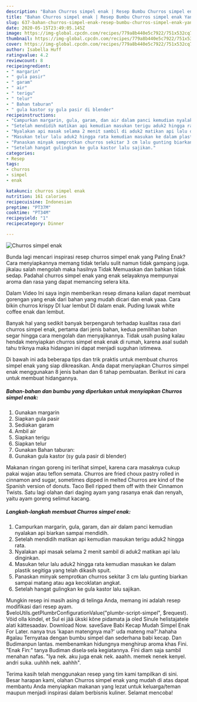 ```yaml
---
description: "Bahan Churros simpel enak | Resep Bumbu Churros simpel enak Yang Bisa Manjain Lidah"
title: "Bahan Churros simpel enak | Resep Bumbu Churros simpel enak Yang Bisa Manjain Lidah"
slug: 637-bahan-churros-simpel-enak-resep-bumbu-churros-simpel-enak-yang-bisa-manjain-lidah
date: 2020-05-15T23:49:05.145Z
image: https://img-global.cpcdn.com/recipes/779a8b440e5c7922/751x532cq70/churros-simpel-enak-foto-resep-utama.jpg
thumbnail: https://img-global.cpcdn.com/recipes/779a8b440e5c7922/751x532cq70/churros-simpel-enak-foto-resep-utama.jpg
cover: https://img-global.cpcdn.com/recipes/779a8b440e5c7922/751x532cq70/churros-simpel-enak-foto-resep-utama.jpg
author: Isabella Huff
ratingvalue: 4.2
reviewcount: 8
recipeingredient:
- " margarin"
- " gula pasir"
- " garam"
- " air"
- " terigu"
- " telur"
- " Bahan taburan"
- " gula kastor sy gula pasir di blender"
recipeinstructions:
- "Campurkan margarin, gula, garam, dan air dalam panci kemudian nyalakan api biarkan sampai mendidih."
- "Setelah mendidih matikan api kemudian masukan terigu aduk2 hingga rata."
- "Nyalakan api masak selama 2 menit sambil di aduk2 matikan api lalu dinginkan."
- "Masukan telur lalu aduk2 hingga rata kemudian masukan ke dalam plastik segitiga yang telah dikasih spuit."
- "Panaskan minyak semprotkan churros sekitar 3 cm lalu gunting biarkan sampai matang atau aga kecoklatan angkat."
- "Setelah hangat gulingkan ke gula kastor lalu sajikan."
categories:
- Resep
tags:
- churros
- simpel
- enak

katakunci: churros simpel enak 
nutrition: 161 calories
recipecuisine: Indonesian
preptime: "PT37M"
cooktime: "PT34M"
recipeyield: "1"
recipecategory: Dinner

---
```



![Churros simpel enak](https://img-global.cpcdn.com/recipes/779a8b440e5c7922/751x532cq70/churros-simpel-enak-foto-resep-utama.jpg)

Bunda lagi mencari inspirasi resep churros simpel enak yang Paling Enak? Cara menyiapkannya memang tidak terlalu sulit namun tidak gampang juga. jikalau salah mengolah maka hasilnya Tidak Memuaskan dan bahkan tidak sedap. Padahal churros simpel enak yang enak selayaknya mempunyai aroma dan rasa yang dapat memancing selera kita.

Dalam Video Ini saya ingin memberikan resep dimana kalian dapat membuat gorengan yang enak dari bahan yang mudah dicari dan enak yaaa. Cara bikin churros krispy DI luar lembut DI dalam enak. Puding luwak white coffee enak dan lembut.

Banyak hal yang sedikit banyak berpengaruh terhadap kualitas rasa dari churros simpel enak, pertama dari jenis bahan, kedua pemilihan bahan segar hingga cara mengolah dan menyajikannya. Tidak usah pusing kalau hendak menyiapkan churros simpel enak enak di rumah, karena asal sudah tahu triknya maka hidangan ini dapat menjadi suguhan istimewa.


Di bawah ini ada beberapa tips dan trik praktis untuk membuat churros simpel enak yang siap dikreasikan. Anda dapat menyiapkan Churros simpel enak menggunakan 8 jenis bahan dan 6 tahap pembuatan. Berikut ini cara untuk membuat hidangannya.

<!--inarticleads1-->

##### Bahan-bahan dan bumbu yang diperlukan untuk menyiapkan Churros simpel enak:

1. Gunakan  margarin
1. Siapkan  gula pasir
1. Sediakan  garam
1. Ambil  air
1. Siapkan  terigu
1. Siapkan  telur
1. Gunakan  Bahan taburan:
1. Gunakan  gula kastor (sy gula pasir di blender)


Makanan ringan goreng ini terlihat simpel, karena cara masaknya cukup pakai wajan atau teflon semata. Churros are fried choux pastry rolled in cinnamon and sugar, sometimes dipped in melted Churros are kind of the Spanish version of donuts. Taco Bell ripped them off with their Cinnamon Twists. Satu lagi olahan dari daging ayam yang rasanya enak dan renyah, yaitu ayam goreng selimut kacang. 

<!--inarticleads2-->

##### Langkah-langkah membuat Churros simpel enak:

1. Campurkan margarin, gula, garam, dan air dalam panci kemudian nyalakan api biarkan sampai mendidih.
1. Setelah mendidih matikan api kemudian masukan terigu aduk2 hingga rata.
1. Nyalakan api masak selama 2 menit sambil di aduk2 matikan api lalu dinginkan.
1. Masukan telur lalu aduk2 hingga rata kemudian masukan ke dalam plastik segitiga yang telah dikasih spuit.
1. Panaskan minyak semprotkan churros sekitar 3 cm lalu gunting biarkan sampai matang atau aga kecoklatan angkat.
1. Setelah hangat gulingkan ke gula kastor lalu sajikan.


Mungkin resep ini masih asing di telinga Anda, memang ini adalah resep modifikasi dari resep ayam. $veloUtils.getPlumbrConfigurationValue(&#34;plumbr-script-simpel&#34;, $request). Võid olla kindel, et Sul ei jää ükski kõne pidamata ja oled Sinule helistajatele alati kättesaadav. Download Now. saveSave Babi Kecap Mudah Simpel Enak For Later. nanya trus &#39;kapan matengnya ma?&#39; uda mateng ma?&#39;.hahaha #galau Ternyataa dengan bumbu simpel dan sederhana babi kecap. Dan Budimanpun lantas. membenamkan hidungnya menghirup aroma khas Fini. &#34;Enak Fin:&#34; tanya Budiman disela·sela kegiatannya. Fini diam saja sambil menahan nafas. &#34;Iya nek. aku juga enak nek. aaahh. memek nenek kenyel. andri suka. uuhhh nek. aahhh&#34;. 

Terima kasih telah menggunakan resep yang tim kami tampilkan di sini. Besar harapan kami, olahan Churros simpel enak yang mudah di atas dapat membantu Anda menyiapkan makanan yang lezat untuk keluarga/teman maupun menjadi inspirasi dalam berbisnis kuliner. Selamat mencoba!
